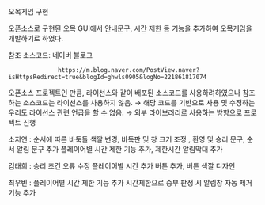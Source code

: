 오목게임 구현

오픈소스로 구현된 오목 GUI에서 안내문구, 시간 제한 등 기능을 추가하여 오목게임을 개발하기로 하였다.

참조 소스코드: 네이버 블로그

                  https://m.blog.naver.com/PostView.naver?isHttpsRedirect=true&blogId=ghwls0905&logNo=221861817074

오픈소스 프로젝트인 만큼, 라이선스와 같이 배포된 소스코드를 사용하려하였으나 참조하는 소스코드는 라이선스를 사용하지 않음.
 → 해당 코드를 기반으로 사용 및 수정하는 우리도 라이선스 관련 언급을 할 수 없음.
 → 외부 라이브러리로 사용하는 방향으로 프로젝트 진행 


소지연 : 순서에 따른 바둑돌 색깔 변경, 바둑판 및 창 크기 조정 , 환영 및 승리 문구, 순서 알림 문구 추가
        플레이어별 시간 제한 기능 추가, 제한시간 알림막대 추가
        
김태희 : 승리 조건 오류 수정
        플레이어별 시간 추가 버튼 추가, 버튼 색깔 디자인

최우빈 : 플레이어별 시간 제한 기능 추가
        시간제한으로 승부 판정 시 알림창 자동 제거 기능 추가
       
